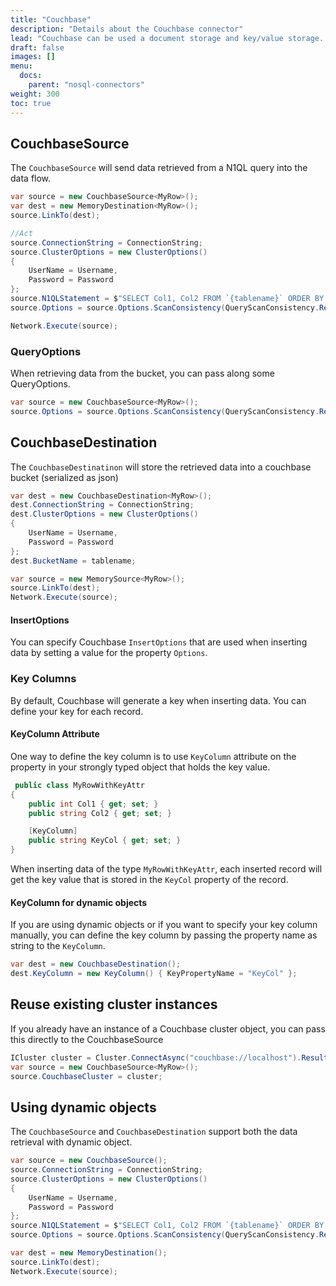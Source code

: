 ```yaml
---
title: "Couchbase"
description: "Details about the Couchbase connector"
lead: "Couchbase can be used a document storage and key/value storage. This article will give you an overview of the Couchbase connectors for ETLBox."
draft: false
images: []
menu:
  docs:
    parent: "nosql-connectors"
weight: 300
toc: true
---
```


## CouchbaseSource

The `CouchbaseSource` will send data retrieved from a N1QL query into the data flow.

```C#
var source = new CouchbaseSource<MyRow>();
var dest = new MemoryDestination<MyRow>();
source.LinkTo(dest);

//Act
source.ConnectionString = ConnectionString;
source.ClusterOptions = new ClusterOptions()
{
    UserName = Username,
    Password = Password
};
source.N1QLStatement = $"SELECT Col1, Col2 FROM `{tablename}` ORDER BY Col1";
source.Options = source.Options.ScanConsistency(QueryScanConsistency.RequestPlus);

Network.Execute(source);
```

### QueryOptions

When retrieving data from the bucket, you can pass along some QueryOptions. 

```C#
var source = new CouchbaseSource<MyRow>();
source.Options = source.Options.ScanConsistency(QueryScanConsistency.RequestPlus);
```

## CouchbaseDestination

The `CouchbaseDestinatinon` will store the retrieved data into a couchbase bucket (serialized as json)

```C#
var dest = new CouchbaseDestination<MyRow>();
dest.ConnectionString = ConnectionString;
dest.ClusterOptions = new ClusterOptions()
{
    UserName = Username,
    Password = Password
};
dest.BucketName = tablename;

var source = new MemorySource<MyRow>();
source.LinkTo(dest);
Network.Execute(source);
```

#### InsertOptions

You can specify Couchbase `InsertOptions` that are used when inserting data by setting a value for the property `Options`.

### Key Columns

By default, Couchbase will generate a key when inserting data. You can define your key for each record. 

#### KeyColumn Attribute

One way to define the key column is to use `KeyColumn` attribute on the property in your strongly typed object that holds the key value. 

```C#
 public class MyRowWithKeyAttr
{
    public int Col1 { get; set; }
    public string Col2 { get; set; }

    [KeyColumn]
    public string KeyCol { get; set; }
}
```

When inserting data of the type `MyRowWithKeyAttr`, each inserted record will get the key value that is stored in the `KeyCol` property of the record. 

#### KeyColumn for dynamic objects

If you are using dynamic objects or if you want to specify your key column manually, you can define the key column by passing the property name as string to the `KeyColumn`. 

```C#
var dest = new CouchbaseDestination();
dest.KeyColumn = new KeyColumn() { KeyPropertyName = "KeyCol" };
```

## Reuse existing cluster instances

If you already have an instance of a Couchbase cluster object, you can pass this directly to the CouchbaseSource

```C#
ICluster cluster = Cluster.ConnectAsync("couchbase://localhost").Result;
var source = new CouchbaseSource<MyRow>();
source.CouchbaseCluster = cluster;
```

## Using dynamic objects 

The `CouchbaseSource` and `CouchbaseDestination` support both the data retrieval with dynamic object. 

```C#
var source = new CouchbaseSource();
source.ConnectionString = ConnectionString;
source.ClusterOptions = new ClusterOptions()
{
    UserName = Username,
    Password = Password
};
source.N1QLStatement = $"SELECT Col1, Col2 FROM `{tablename}` ORDER BY Col1";
source.Options = source.Options.ScanConsistency(QueryScanConsistency.RequestPlus);

var dest = new MemoryDestination();
source.LinkTo(dest);
Network.Execute(source);
```